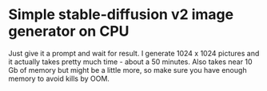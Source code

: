 # Simple stable-diffusion v2 image generator on CPU
Just give it a prompt and wait for result. I generate 1024 x 1024 pictures and it actually takes pretty much time - about a 50 minutes. Also takes near 10 Gb of memory but might be a little more, so make sure you have enough memory to avoid kills by OOM.